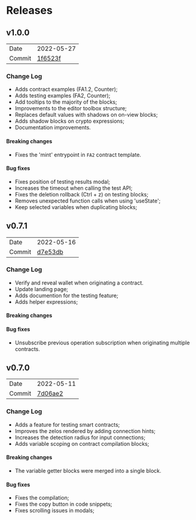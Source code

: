 # Releases

## v1.0.0
|   |   |
|---|---|
| Date | 2022-05-27 |
| Commit  | [1f6523f](https://github.com/TezWell/VisualTez/commit/1f6523f6c88e6334548b6f79cda8e93da78b9fc0) |

### Change Log

- Adds contract examples (FA1.2, Counter);
- Adds testing examples (FA2, Counter);
- Add tooltips to the majority of the blocks;
- Improvements to the editor toolbox structure;
- Replaces default values with shadows on on-view blocks;
- Adds shadow blocks on crypto expressions;
- Documentation improvements.


#### Breaking changes

- Fixes the 'mint' entrypoint in `FA2` contract template.

#### Bug fixes

- Fixes position of testing results modal;
- Increases the timeout when calling the test API;
- Fixes the deletion rollback (Ctrl + z) on testing blocks;
- Removes unexpected function calls when using 'useState';
- Keep selected variables when duplicating blocks;

## v0.7.1
|   |   |
|---|---|
| Date | 2022-05-16 |
| Commit  | [d7e53db](https://github.com/TezWell/VisualTez/commit/d7e53db200a25589f2ba2355fd4efdc52c9558c6) |

### Change Log

- Verify and reveal wallet when originating a contract.
- Update landing page;
- Adds documention for the testing feature;
- Adds helper expressions;

#### Breaking changes

#### Bug fixes

- Unsubscribe previous operation subscription when originating multiple contracts.

## v0.7.0
|   |   |
|---|---|
| Date | 2022-05-11 |
| Commit  | [7d06ae2](https://github.com/TezWell/VisualTez/commit/7d06ae264628c0caa033e37a094812ee2db8966f) |

### Change Log

- Adds a feature for testing smart contracts;
- Improves the zelos rendered by adding connection hints;
- Increases the detection radius for input connections;
- Adds variable scoping on contract compilation blocks;

#### Breaking changes

- The variable getter blocks were merged into a single block.

#### Bug fixes

- Fixes the compilation;
- Fixes the copy button in code snippets;
- Fixes scrolling issues in modals;
